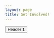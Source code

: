 ```yaml
---
layout: page
title: Get Involved!
---
```


<head>
  <link rel="stylesheet" href="/assets/css/beautifuljekyll.css">
</head>

<div class="collapsible">
  <button class="collapsible-button collapsed">Header 1</button>
  <div class="collapsible-content" style="display: none;">
    <p>Lorem ipsum dolor sit amet, consectetur adipiscing elit. Quisque sollicitudin tincidunt sapien ac dapibus. Fusce lacinia mi sed erat placerat, vitae dignissim erat egestas.</p>
  </div>
</div>

<script>
  document.addEventListener('DOMContentLoaded', function() {
    var buttons = document.getElementsByClassName('collapsible-button');

    for (var i = 0; i < buttons.length; i++) {
      buttons[i].addEventListener('click', function() {
        this.classList.toggle('expanded');
        var content = this.nextElementSibling;

        if (content.style.display === 'block') {
          content.style.display = 'none';
        } else {
          content.style.display = 'block';
        }
      });
    }
  });
</script>